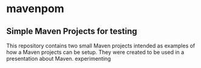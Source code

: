 # mavenpom

Simple Maven Projects for testing 
---------------------

This repository contains two small Maven projects intended as examples of how a Maven projects can be setup. They were created to be used in a presentation about Maven.
experimenting
